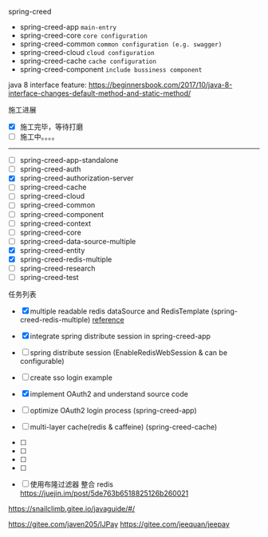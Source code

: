 spring-creed
- spring-creed-app `main-entry`
- spring-creed-core `core configuration`
- spring-creed-common `common configuration (e.g. swagger)`
- spring-creed-cloud `cloud configuration`
- spring-creed-cache `cache configuration`
- spring-creed-component `include bussiness component`

java 8 interface feature: 
https://beginnersbook.com/2017/10/java-8-interface-changes-default-method-and-static-method/

施工进展
- [x] 施工完毕，等待打磨
- [ ] 施工中。。。。
-------

- [ ] spring-creed-app-standalone
- [ ] spring-creed-auth
- [x] spring-creed-authorization-server
- [ ] spring-creed-cache
- [ ] spring-creed-cloud
- [ ] spring-creed-common
- [ ] spring-creed-component
- [ ] spring-creed-context
- [ ] spring-creed-core
- [ ] spring-creed-data-source-multiple
- [x] spring-creed-entity
- [x] spring-creed-redis-multiple
- [ ] spring-creed-research
- [ ] spring-creed-test
  
任务列表  
- [x] multiple readable redis dataSource and RedisTemplate (spring-creed-redis-multiple) [reference](https://github.com/louislivi/fastdep/blob/master/fastdep-redis/src/main/java/com/louislivi/fastdep/redis/FastDepRedisProperties.java)
- [x] integrate spring distribute session in spring-creed-app 
- [ ] spring distribute session (EnableRedisWebSession & can be configurable)
- [ ] create sso login example
- [x] implement OAuth2 and understand source code
- [ ] optimize OAuth2 login process (spring-creed-app)
- [ ] multi-layer cache(redis & caffeine) (spring-creed-cache)
- [ ] 
- [ ] 
- [ ] 
- [ ] 
- [ ] 使用布隆过滤器 整合 redis
https://juejin.im/post/5de763b6518825126b260021



https://snailclimb.gitee.io/javaguide/#/

https://gitee.com/javen205/IJPay
https://gitee.com/jeequan/jeepay